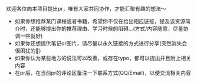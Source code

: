 欢迎各位向本项目提出pr，唯有大家共同协作，才能汇聚有趣的想法～

- 如果你想推荐某门课程或者书籍，希望你不仅在给出相应链接，提及该资源简介时，还能够提出你的推荐理由、学习时候的阻碍...(方式/内容随意，尽量协调一些就好)
- 如果你还想提供笔记or图片，请尽量以永久链接的方式进行分享(突然消失会很困扰的🫠)
- 如果你认为某些地方的说法可以改善，或存在typo，都可以提出并且附上相关内容
- 在pr后，在当前pr的评论区备注一下联系方式(QQ/Email)，以便交流相关内容